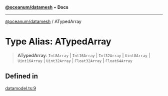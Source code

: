 [**@oceanum/datamesh**](../README.md) • **Docs**

***

[@oceanum/datamesh](../README.md) / ATypedArray

# Type Alias: ATypedArray

> **ATypedArray**: `Int8Array` \| `Int16Array` \| `Int32Array` \| `Uint8Array` \| `Uint16Array` \| `Uint32Array` \| `Float32Array` \| `Float64Array`

## Defined in

[datamodel.ts:9](https://github.com/oceanum-io/oceanum-js/blob/2a3d0b3c7de398029b2a7ac8bdc8bdd7f540f7d6/packages/datamesh/src/lib/datamodel.ts#L9)
